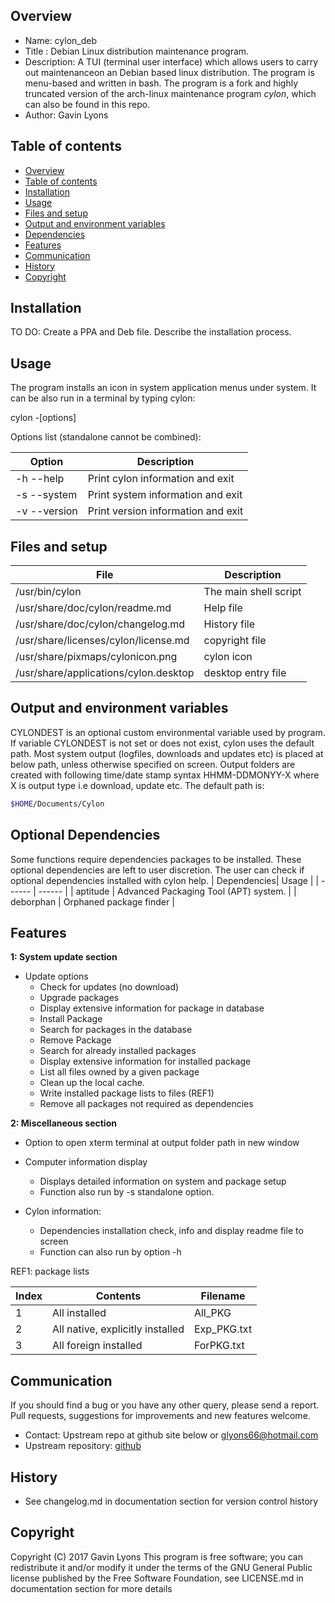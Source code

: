 Overview
--------------------------------------------
* Name: cylon_deb
* Title : Debian  Linux distribution maintenance program.
* Description: A TUI (terminal user interface) which allows users to 
carry out  maintenanceon  an Debian based linux distribution.
The program is menu-based and written in bash.
The program is a fork and highly truncated version of the 
arch-linux maintenance program *cylon*, 
which can also be found in this repo.
* Author: Gavin Lyons 


Table of contents
---------------------------

  * [Overview](#overview)
  * [Table of contents](#table-of-contents)
  * [Installation](#installation)
  * [Usage](#usage)
  * [Files and setup](#files-and-setup)
  * [Output and environment variables](#output-and-environment-variables)
  * [Dependencies](#dependencies)
  * [Features](#features)
  * [Communication](#communication)
  * [History](#history)
  * [Copyright](#copyright)

Installation
-----------------------------------------------
TO DO: Create a PPA and Deb file. Describe the installation process. 

Usage
-------------------------------------------

The program installs an icon in system application menus under system.
It can be also run in a terminal by typing cylon: 

cylon -[options]

Options list (standalone cannot be combined):

| Option          | Description     |
| --------------- | --------------- |
| -h --help | Print cylon information and exit |
| -s --system | Print system information and exit |
| -v --version  | Print version information and exit |


Files and setup
-----------------------------------------

| File  | Description |
| ------ | ------ |
| /usr/bin/cylon | The main shell script | 
| /usr/share/doc/cylon/readme.md |Help file |
| /usr/share/doc/cylon/changelog.md | History file |
| /usr/share/licenses/cylon/license.md | copyright file |
| /usr/share/pixmaps/cylonicon.png | cylon icon |
| /usr/share/applications/cylon.desktop | desktop entry file |

Output and environment variables
-------------------------------------

CYLONDEST is an optional custom environmental variable
used by program. If variable CYLONDEST is not set or does not exist, 
cylon uses the default path. 
Most system output (logfiles, downloads and updates etc) 
is placed at below path, unless otherwise specified on screen.
Output folders are created with following time/date stamp syntax HHMM-DDMONYY-X 
where X is output type i.e download, update etc. The default path is:

```sh
$HOME/Documents/Cylon
```

Optional Dependencies
-------------------------------------
Some functions require dependencies packages to be installed.
These optional dependencies are left to user discretion.
The user can check if optional dependencies installed with cylon help.
| Dependencies| Usage |
| ------ | ------ |
| aptitude |  Advanced Packaging Tool (APT) system. |
| deborphan | Orphaned package finder |



Features
----------------------

**1: System update section**
* Update options
	* Check for updates (no download)
	* Upgrade packages
	* Display extensive information for package in database
	* Install Package
	* Search for packages in the database
	* Remove Package
	* Search for already installed packages
	* Display extensive information for installed package 
	* List all files owned by a given package
	* Clean up the local cache.
	* Write installed package lists to files (REF1)
	* Remove all packages not required as dependencies 

**2: Miscellaneous section**
* Option to open xterm terminal at output folder path in new window

* Computer information display
	* Displays detailed information on system and package setup
	* Function also run by -s standalone option.

* Cylon information: 
	* Dependencies installation check, info and display readme file to screen 
	* Function can also run by option -h 

REF1: package lists 

| Index | Contents | Filename | 
| -------- | -------- | ----- |
| 1 | All installed | All_PKG | 
| 2 | All native, explicitly installed | Exp_PKG.txt | 
| 3 | All foreign installed | ForPKG.txt | 


Communication
-----------
If you should find a bug or you have any other query, 
please send a report.
Pull requests, suggestions for improvements
and new features welcome.
* Contact: Upstream repo at github site below or glyons66@hotmail.com
* Upstream repository: [github](https://github.com/gavinlyonsrepo/cylon_deb)

History
------------------
* See changelog.md in documentation section for version control history

 
Copyright
---------
Copyright (C) 2017 Gavin Lyons 
This program is free software; you can redistribute it and/or modify
it under the terms of the GNU General Public license published by
the Free Software Foundation, see LICENSE.md in documentation section 
for more details
